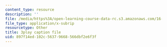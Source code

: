 ```yaml
---
content_type: resource
description: ''
file: /media/https%3A/open-learning-course-data-rc.s3.amazonaws.com/16-687-private-pilot-ground-school-january-iap-2019/897f14ed102c56379668566dbf2e6f3f_PHtPau1c5sU.vtt
file_type: application/x-subrip
resourcetype: Other
title: 3play caption file
uid: 897f14ed-102c-5637-9668-566dbf2e6f3f
---
```

